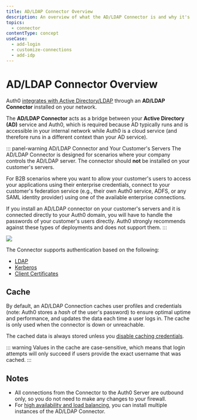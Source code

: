 ```yaml
---
title: AD/LDAP Connector Overview
description: An overview of what the AD/LDAP Connector is and why it's necessary.
topics:
  - connector
contentType: concept
useCase:
  - add-login
  - customize-connections
  - add-idp
---
```


# AD/LDAP Connector Overview

Auth0 [integrates with Active Directory/LDAP](/connections/enterprise/active-directory) through an **AD/LDAP Connector** installed on your network.

The **AD/LDAP Connector** acts as a bridge between your **Active Directory (AD)** service and Auth0, which is required because AD typically runs and is accessible in your internal network while Auth0 is a cloud service (and therefore runs in a different context than your AD service).

::: panel-warning AD/LDAP Connector and Your Customer's Servers
The AD/LDAP Connector is designed for scenarios where your company controls the AD/LDAP server. The connector should **not** be installed on your customer's servers.

For B2B scenarios where you want to allow your customer's users to access your applications using their enterprise credentials, connect to your customer's federation service (e.g., their own Auth0 service, ADFS, or any SAML identity provider) using one of the available enterprise connections.

If you install an AD/LDAP connector on your customer's servers and it is connected directly to your Auth0 domain, you will have to handle the passwords of your customer's users directly. Auth0 strongly recommends against these types of deployments and does not support them.
:::

![](/media/articles/connector/ad-data-flow.png)

The Connector supports authentication based on the following:

* [LDAP](/protocols/ldap)
* [Kerberos](/connector/kerberos)
* [Client Certificates](/connector/client-certificates)

## Cache

By default, an AD/LDAP Connection caches user profiles and credentials (note: Auth0 stores a *hash* of the user's password) to ensure optimal uptime and performance, and updates the data each time a user logs in. The cache is only used when the connector is down or unreachable. 

The cached data is always stored unless you [disable caching credentials](/connector/guides/ad-ldap-disable-cache). 

::: warning
Values in the cache are case-sensitive, which means that login attempts will only succeed if users provide the exact username that was cached.
:::

## Notes

* All connections from the Connector to the Auth0 Server are outbound only, so you do not need to make any changes to your firewall.
* For [high availability and load balancing](/connector/high-availability), you can install multiple instances of the AD/LDAP Connector.
